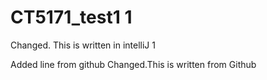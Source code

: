 # CT5171_test1 1

Changed. This is written in intelliJ 1

Added line from github
Changed.This is written from Github

